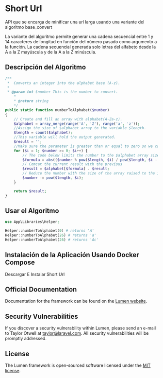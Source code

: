 # Short Url
API que se encarga de minificar una url larga usando una variante del algoritmo base_convert

La variante del algoritmo permite generar una cadena secuencial entre 1 y 14 caracteres de longitud en función del número pasado como argumento a la función. La cadena secuencial generada solo letras del alfabeto desde la A a la Z mayúscula y de la A a la Z minúscula.

## Descripción del Algoritmo

```php
/**
 *  Converts an integer into the alphabet base (A-z).
 * 
 * @param int $number This is the number to convert.
    * 
    * @return string
    */
public static function numberToAlphabet($number)
{
    // Create and fill an array with alphabet(A-Za-z).
    $alphabet = array_merge(range('A', 'Z'), range('a', 'z'));
    //Assign the size of $alphabet array to the variable $length.
    $length = count($alphabet);
    //This variable will hold the output generated.
    $result = '';
    //Make sure the parameter is greater than or equal to zero so we can star lopping.
    for ($i = 1; $number >= 0; $i++) {
        // The code below limits the number to the $alphabet array size
        $formula = abs(($number % pow($length, $i) / pow($length, $i - 1)));
        // Comcat the current result with the previous
        $result = $alphabet[$formula] . $result;
        // Reduce the number with the size of the array raised to the iteration
        $number -= pow($length, $i);
    }

    return $result;
}
```

## Usar el Algoritmo

```php
use App\Libraries\Helper;

Helper::numberToAlphabet(0) # returns 'A'
Helper::numberToAlphabet(26) # returns 'a'
Helper::numberToAlphabet(26) # returns 'Ac'
```

## Instalación de la Aplicación Usando Docker Compose
Descargar E Instalar Short Url 

## Official Documentation

Documentation for the framework can be found on the [Lumen website](https://lumen.laravel.com/docs).

## Security Vulnerabilities

If you discover a security vulnerability within Lumen, please send an e-mail to Taylor Otwell at taylor@laravel.com. All security vulnerabilities will be promptly addressed.

## License

The Lumen framework is open-sourced software licensed under the [MIT license](https://opensource.org/licenses/MIT).
